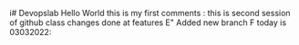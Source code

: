 i# Devopslab
Hello World 
this is my first comments :
this is second session of github class
changes done at features E"
Added new branch F
today is 03032022:
